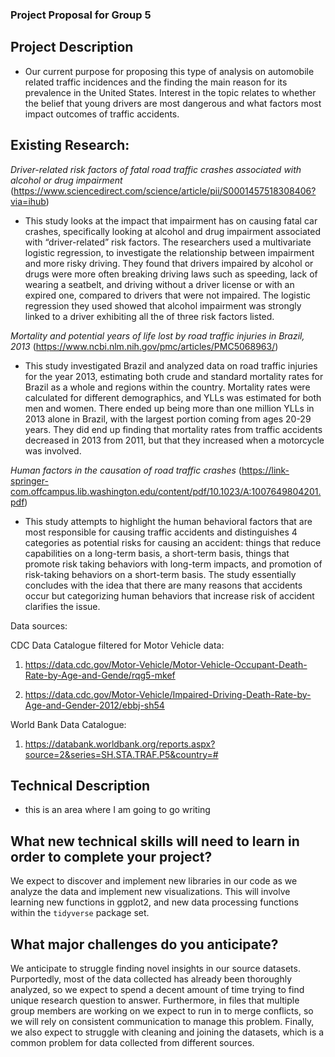 ### Project Proposal for Group 5

## Project Description

- Our current purpose for proposing this type of analysis on automobile related traffic incidences and the finding the main reason for its prevalence in the United States. Interest in the topic relates to whether the belief that young drivers are most dangerous and what factors most impact outcomes of traffic accidents. 

## Existing Research:

_Driver-related risk factors of fatal road traffic crashes associated with alcohol or drug impairment_
(https://www.sciencedirect.com/science/article/pii/S0001457518308406?via=ihub)
- This study looks at the impact that impairment has on causing fatal car crashes, specifically looking at alcohol and drug impairment associated with “driver-related” risk factors. The researchers used a multivariate logistic regression, to investigate the relationship between impairment and more risky driving. They found that drivers impaired by alcohol or drugs were more often breaking driving laws such as speeding, lack of wearing a seatbelt, and driving without a driver license or with an expired one, compared to drivers that were not impaired. The logistic regression they used showed that alcohol impairment was strongly linked to a driver exhibiting all the of three risk factors listed.

_Mortality and potential years of life lost by road traffic injuries in Brazil, 2013_
(https://www.ncbi.nlm.nih.gov/pmc/articles/PMC5068963/)
- This study investigated Brazil and analyzed data on road traffic injuries for the year 2013, estimating both crude and standard mortality rates for Brazil as a whole and regions within the country. Mortality rates were calculated for different demographics, and YLLs was estimated for both men and women. There ended up being more than one million YLLs in 2013 alone in Brazil, with the largest portion coming from ages 20-29 years. They did end up finding that mortality rates from traffic accidents decreased in 2013 from 2011, but that they increased when a motorcycle was involved.

_Human factors in the causation of road traffic crashes_
(https://link-springer-com.offcampus.lib.washington.edu/content/pdf/10.1023/A:1007649804201.pdf)
- This study attempts to highlight the human behavioral factors that are most responsible for causing traffic accidents and distinguishes 4 categories as potential risks for causing an accident: things that reduce capabilities on a long-term basis, a short-term basis, things that promote risk taking behaviors with long-term impacts, and promotion of risk-taking behaviors on a short-term basis. The study essentially concludes with the idea that there are many reasons that accidents occur but categorizing human behaviors that increase risk of accident clarifies the issue. 


Data sources:

CDC Data Catalogue filtered for Motor Vehicle data:

1. https://data.cdc.gov/Motor-Vehicle/Motor-Vehicle-Occupant-Death-Rate-by-Age-and-Gende/rqg5-mkef

2. https://data.cdc.gov/Motor-Vehicle/Impaired-Driving-Death-Rate-by-Age-and-Gender-2012/ebbj-sh54


World Bank Data Catalogue:
1. https://databank.worldbank.org/reports.aspx?source=2&series=SH.STA.TRAF.P5&country=#


## Technical Description

- this is an area where I am going to go writing

## What new technical skills will need to learn in order to complete your project?

We expect to discover and implement new libraries in our code as we analyze the data and implement new visualizations. This will involve learning new functions in ggplot2, and new data processing functions within the `tidyverse` package set.

## What major challenges do you anticipate? 

We anticipate to struggle finding novel insights in our source datasets. Purportedly, most of the data collected has already been thoroughly analyzed, so we expect to spend a decent amount of time trying to find unique research question to answer. Furthermore, in files that multiple group members are working on we expect to run in to merge conflicts, so we will rely on consistent communication to manage this problem. Finally, we also expect to struggle with cleaning and joining the datasets, which is a common problem for data collected from different sources.

